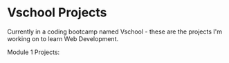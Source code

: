 # Vschool Projects
Currently in a coding bootcamp named Vschool - these are the projects I'm working on to learn Web Development.

Module 1 Projects:
